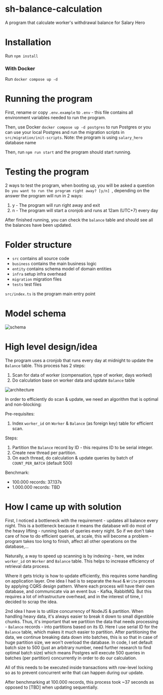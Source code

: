# sh-balance-calculation
A program that calculate worker's withdrawal balance for Salary Hero

# Installation
Run ```npm install```

### With Docker
Run ```docker compose up -d```

# Running the program
First, rename or copy `.env.example` to `.env` - this file contains all environment variables
needed to run the program.

Then, use Docker ```docker compose up -d postgres``` to run Postgres or you can use your local Postgres and run the migration
scripts in `src/migration/init-scripts`. Note: the program is using `salary_hero` database name

Then, run `npm run start` and the program should start running.

# Testing the program
2 ways to test the program, when booting up, you will be asked a question `Do you want to run the program right away? [y/n] `,
depending on the answer the program will run in 2 ways:
1. y - The program will run right away and exit
2. n - The program will start a cronjob and runs at 12am (UTC+7) every day

After finished running, you can check the `balance` table and should see all the balances have been updated.

# Folder structure
- `src` contains all source code
- `business` contains the main business logic
- `entity` contains schema model of domain entities
- `infra` setup infra overhead
- `migration` migration files
- `tests` test files

`src/index.ts` is the program main entry point

# Model schema

![schema](https://github.com/chickenfingerwu/sh-balance-calculation/assets/32426957/524877b5-ec5a-4792-9d9a-45a53d935eb7)

# High level design/idea

The program uses a cronjob that runs every day at midnight to update the `Balance` table.
This process has 2 steps:
1. Scan for data of worker (compensation, type of worker, days worked)
2. Do calculation base on worker data and update `Balance` table

![architecture](https://github.com/chickenfingerwu/sh-balance-calculation/assets/32426957/55fa4fdb-43ab-4e69-ab18-4fbd0beb9472)

In order to efficiently do scan & update, we need an algorithm that is optimal and non-blocking:

Pre-requisites:
1. Index `worker_id` on `Worker` & `Balance` (as foreign key) table for efficient scan.

Steps:
1. Partition the `Balance` record by ID - this requires ID to be serial integer.
2. Create new thread per partition. 
3. On each thread, do calculation & update queries by batch of `COUNT_PER_BATCH` (default 500)

Benchmark:
- 100.000 records: 37.137s
- 1.000.000 records: TBD

# How I came up with solution
First, I noticed a bottleneck with the requirement - updates all balance every night.
This is a bottleneck because it means the database will do most of the heavy lifting - running loads of queries every night.
So if we don't take care of how to do efficient queries, at scale, this will become a problem - 
program takes too long to finish, affect all other operations on the database,...

Naturally, a way to speed up scanning is by indexing - here, we index `worker_id` on `Worker` and `Balance` table.
This helps to increase efficiency of retrieval data process.

Where it gets tricky is how to update efficiently, this requires some handling on application layer.
One idea I had is to separate the `Read` & `Write` process by applying CQRS design pattern.
Where each process will have their own database, and communicate via an event bus - Kafka, RabbitMQ.
But this requires a lot of infrastructure overhead, and in the interest of time, I decided to scrap the idea.

2nd idea I have is to utilize concurrency of NodeJS & partition. When handling heavy data,
it's always easier to break it down to small digestible chunks. Thus, it's important that we partition
the data that needs processing - `Balance` records - into partitions based on its ID. Here I use serial ID  for the `Balance` table, which makes it much easier to partition. 
After partitioning the data, we continue breaking data down into batches, this is so that in case of huge partition size, we won't overload the database.
In code, I set default batch size to 500 (just an arbitrary number, need further research to find optimal batch size)
which means Postgres will execute 500 queries in batches (per partition) concurrently in order to do our calculation.

All of this needs to be executed inside transactions with row-level locking so as to prevent concurrent write that can happen during our update.

After benchmarking at 100.000 records, this process took ~37 seconds as opposed to [TBD] when updating sequentially.

